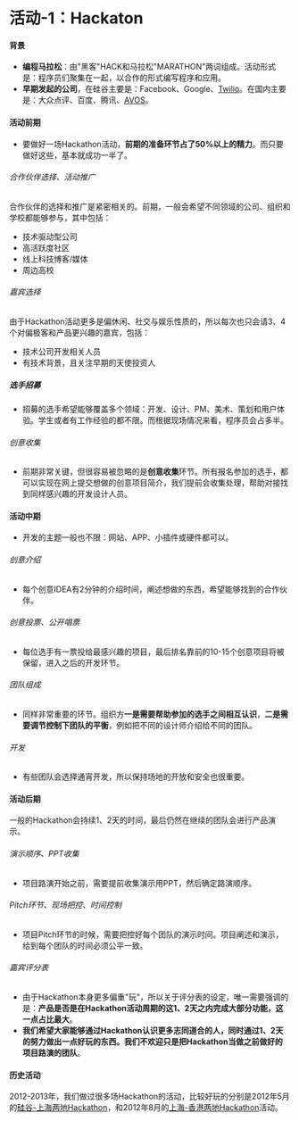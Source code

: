 # 活动-1：Hackaton

#### 背景
- **编程马拉松**：由"黑客"HACK和马拉松"MARATHON"两词组成。活动形式是：程序员们聚集在一起，以合作的形式编写程序和应用。
- **早期发起的公司**，在硅谷主要是：Facebook、Google、[Twilio](www.twilio.com)。在国内主要是：大众点评、百度、腾讯、[AVOS](google.com.hk)。

#### 活动前期
- 要做好一场Hackathon活动，**前期的准备环节占了50%以上的精力**。而只要做好这些，基本就成功一半了。

###### 合作伙伴选择、活动推广
合作伙伴的选择和推广是紧密相关的。前期，一般会希望不同领域的公司、组织和学校都能够参与，其中包括：

- 技术驱动型公司
- 高活跃度社区
- 线上科技博客/媒体
- 周边高校

###### 嘉宾选择
由于Hackathon活动更多是偏休闲、社交与娱乐性质的，所以每次也只会请3、4个对偏极客和产品更兴趣的嘉宾，包括：

- 技术公司开发相关人员
- 有技术背景，且关注早期的天使投资人

##### 选手招募
- 招募的选手希望能够覆盖多个领域：开发、设计、PM、美术、策划和用户体验。学生或者有工作经验的都不限。而根据现场情况来看，程序员会占多半。

###### 创意收集
- 前期非常关键，但很容易被忽略的是**创意收集**环节。所有报名参加的选手，都可以实现在网上提交想做的创意项目简介，我们提前会收集处理，帮助对接找到同样感兴趣的开发设计人员。

#### 活动中期
- 开发的主题一般也不限：网站、APP、小插件或硬件都可以。

###### 创意介绍
- 每个创意IDEA有2分钟的介绍时间，阐述想做的东西，希望能够找到的合作伙伴。

###### 创意投票、公开唱票
- 每位选手有一票投给最感兴趣的项目，最后排名靠前的10-15个创意项目将被保留，进入之后的开发环节。

###### 团队组成
- 同样非常重要的环节。组织方**一是需要帮助参加的选手之间相互认识**，**二是需要调节控制下团队的平衡**，例如把不同的设计师介绍给不同的团队。

###### 开发
- 有些团队会选择通宵开发，所以保持场地的开放和安全也很重要。

#### 活动后期
一般的Hackathon会持续1、2天的时间，最后仍然在继续的团队会进行产品演示。
###### 演示顺序、PPT收集
- 项目路演开始之前，需要提前收集演示用PPT，然后确定路演顺序。

###### Pitch环节、现场把控、时间控制
- 项目Pitch环节的时候，需要把控好每个团队的演示时间。项目阐述和演示，给到每个团队的时间必须公平一致。

###### 嘉宾评分表
- 由于Hackathon本身更多偏重"玩"，所以关于评分表的设定，唯一需要强调的是：**产品是否是在Hackathon活动周期的这1、2天之内完成大部分功能，这一点占比最大**。
- **我们希望大家能够通过Hackathon认识更多志同道合的人，同时通过1、2天的努力做出一点好玩的东西。我们不欢迎只是把Hackathon当做之前做好的项目路演的团队**。

#### 历史活动
2012-2013年，我们做过很多场Hackathon的活动，比较好玩的分别是2012年5月的[硅谷-上海两地Hackathon](http://www.tuicool.com/articles/RnA7ba)，和2012年8月的[上海-香港两地Hackathon](http://www.tuicool.com/articles/7zy6Rj)活动。
